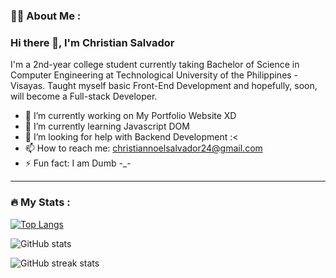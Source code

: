 ### :man_technologist: About Me :
### Hi there 👋, I'm Christian Salvador

I'm a 2nd-year college student currently taking Bachelor of Science in Computer Engineering at Technological University of the Philippines - Visayas. Taught myself basic Front-End Development and hopefully, soon, will become a Full-stack Developer. 

- 🔭 I’m currently working on My Portfolio Website XD 
- 🌱 I’m currently learning Javascript DOM 
- 🤔 I’m looking for help with Backend Development :< 
- 📫 How to reach me: christiannoelsalvador24@gmail.com 
- ⚡ Fun fact: I am Dumb -_- 

---

### :fire: My Stats :

[![Top Langs](https://github-readme-stats.vercel.app/api/top-langs/?username=chrisffs&&title_color=00cccc&bg_color=242422&text_color=00cccc&border_radius=20&border_color=00cccc)](https://github.com/anuraghazra/github-readme-stats)

![GitHub stats](https://github-readme-stats.vercel.app/api?username=chrisffs&&show_icons=true&title_color=00cccc&icon_color=00cccc&text_color=daf7dc&bg_color=252422&border_radius=20&border_color=00cccc)  

![GitHub streak stats](https://github-readme-streak-stats.herokuapp.com/?user=chrisffs&background=252422&stroke=00cccc&sideNums=00cccc&dates=A5A4A4&sideLabels=f9f6ee&fire=00cccc&ring=00cccc&currStreakNum=00cccc&currStreakLabel=00cccc&border=00cccc)  

